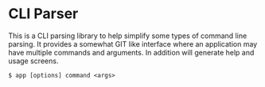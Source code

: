 # CLI Parser
This is a CLI parsing library to help simplify some types of command line parsing. It provides a somewhat GIT like interface where an application may have multiple commands and arguments. In addition will generate help and usage screens.

```
$ app [options] command <args>
```

